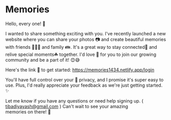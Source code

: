 # Memories

Hello, every one! 👋

I wanted to share something exciting with you. I've recently launched a new website where you can share your photos 📷 and create beautiful memories with friends 👬👭👫 and family 👪. It's a great way to stay connected🤝 and relive special moments☘ together. I'd love 🖤 for you to join our growing community and be a part of it! 😊😅

Here's the link 🔗 to get started: https://memories1434.netlify.app/login

You'll have full control over your 🔐 privacy, and I promise it's super easy to use. Plus, I'd really appreciate your feedback as we're just getting started. ✨

Let me know if you have any questions or need help signing up. ( tibadiyayash@gmail.com )
Can't wait to see your amazing memories on there! 🥂
